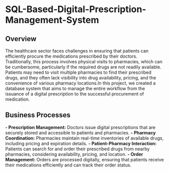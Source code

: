 # SQL-Based-Digital-Prescription-Management-System
## Overview
The healthcare sector faces challenges in ensuring that patients can efficiently procure the medications prescribed by their doctors. Traditionally, this process involves physical visits
to pharmacies, which can be cumbersome, particularly if the required drugs are not readily available. Patients may need to visit multiple pharmacies to find their prescribed drugs, and they often lack visibility into drug availability, pricing, and the convenience of various pharmacy locations.In this project, we created a database system that aims to manage the entire workflow from the issuance of a digital prescription to the successful procurement of medication.

## Business Processes
**- Prescription Management:** Doctors issue digital prescriptions that are securely stored and accessible to patients and pharmacies.
**- Pharmacy Coordination:** Pharmacies maintain real-time inventories of available drugs, including pricing and expiration details.
**- Patient-Pharmacy Interaction:** Patients can search for and order their prescribed drugs from nearby pharmacies, considering availability, pricing, and location.
**- Order Management:** Orders are processed digitally, ensuring that patients receive their medications efficiently and can track their order status.
